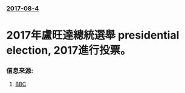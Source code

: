### [2017-08-4](/news/2017/08/4/index.md)

##### 
# 2017年盧旺達總統選舉 presidential election, 2017進行投票。 




### 信息来源:

1. [BBC](http://www.bbc.com/news/world-africa-40822530)
